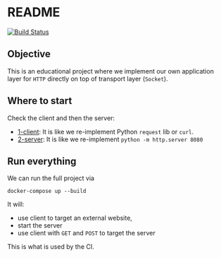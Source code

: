 # README

[![Build Status](https://travis-ci.org/scoulomb/http-over-socket.svg?branch=main)](https://travis-ci.org/scoulomb/http-over-socket)

## Objective

This is an educational project where we implement our own application layer for `HTTP` directly on top of transport layer (`Socket`).

## Where to start 

Check the client and then the server:
- [1-client](1-client/README.md): It is like we re-implement Python `request` lib or `curl`.
- [2-server](2-server/README.md): It is like we re-implement `python -m http.server 8080`
<!--
flask permet d'avoir une callback dans le server en fonction du path de la request, donc on a pas fait ça du tout
-->

## Run everything

We can run the full project via

````shell script
docker-compose up --build
````

It will:
- use client to target an external website,
- start the server
- use client with `GET` and `POST` to target the server

This is what is used by the CI.
